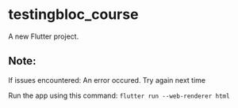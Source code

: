 # testingbloc_course

A new Flutter project.

## Note:

If issues encountered: An error occured. Try again next time

Run the app using this command: `flutter run --web-renderer html`
